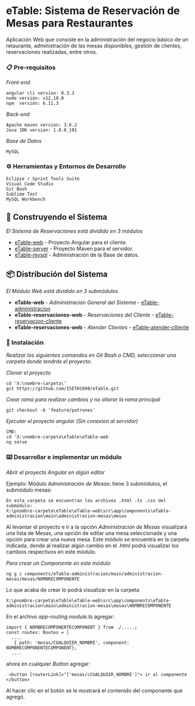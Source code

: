 # eTable: Sistema de Reservación de Mesas para Restaurantes 
Aplicación Web que consiste en la administración del negocio básico de un retaurante, administración de las mesas disponibles, gestión de clientes, reservaciones realizadas, entre otros.

### 📋 Pre-requisitos 
_Front-end_
```
angular cli version: 8.3.3
node versión: v12.10.0
npm  versión: 6.11.3
```
_Back-end_
```
Apache maven version: 3.6.2
Java JDK version: 1.8.0_191
```
_Base de Datos_
```
MySQL
```
### ⚙️ Herramientas y Entornos de Desarrollo

```
Eclipse / Sprint Tools Suite
Visual Code Studio
Git Bash
Sublime Text
MySQL Workbench
```


## 🚀 Construyendo el Sistema
_El Sistema de Reservaciones está dividido en 3 módulos_

* [eTable-web](https://github.com/ISETH1998/eTable/tree/master/eTable-web) - Proyecto Angular para el cliente.
* [eTable-server](https://github.com/ISETH1998/eTable/tree/master/eTable-server) - Proyecto Maven para el servidor.
* [eTable-mysql](https://github.com/ISETH1998/eTable-mysql) - Administración de la Base de datos.


## 📦 Distribución del Sistema

_El Módulo Web está dividido en 3 submódulos_

* **eTable-web** - *Administración General del Sistema* - [eTable-administracion](https://github.com/ISETH1998/eTable/tree/master/eTable-web/src/app/components/eTable-administracion/main)
* **eTable-reservaciones-web** - *Reservaciones del Cliente* - [eTable-reservacion-cliente](https://github.com/ISETH1998/eTable/tree/master/eTable-web/src/app/components/eTable-administracion/main)
* **eTable-reservaciones-web** - *Atender Clientes* - [eTable-atender-clliente](https://github.com/ISETH1998/eTable/tree/master/eTable-web/src/app/components/eTable-administracion/main)

### 🔧 Instalación 
_Realizar los siguientes comandos en Git Bash o CMD, seleccionar una carpeta donde tendrás el proyecto._

_Clonar el proyecto_
```
cd 'X:\nombre-carpeta\'
git https://github.com/ISETH1998/eTable.git
```

_Crear rama para realizar cambios y no alterar la rama principal_
```
git checkout -b 'feature/patrones'
```

_Ejecutar el proyecto angular (Sin conexion al servidor)_
```
CMD:
cd 'X:\nombre-carpeta\eTable\eTable-web
ng serve
```

### ⌨️ Desarrollar e implementar un módulo

_Abrir el proyecto Angular en algún editor_

Ejemplo: Módulo _Administración de Mesas_: tiene 3 submódulos, el submódulo mesas:
```
En esta carpeta se encuentran los archivos .html .ts .css del submódulo:
X:\pnombre-carpeta\eTable\eTable-web\src\app\components\eTable-administracion\main\administracion-mesas\mesas
```
Al levantar el proyecto e ir a la opción _Administración de Mesas_ visualizará una lista de Mesas, una opción de editar una mesa seleccionada y una opción para crear una nueva mesa.
Este módulo se encuentra en la carpeta indicada, donde al realizar algún cambio en el _.html_ podrá visualizar los cambios respectivos en este módulo.

_Para crear un Componente en este módulo_
```
ng g c components/eTable-administracion/main/administracion-mesas/mesas/NOMBRECOMPONENTE
```
Lo que acaba de crear lo podrá visualizar en la carpeta
```
X:\pnombre-carpeta\eTable\eTable-web\src\app\components\eTable-administracion\main\administracion-mesas\mesas\NOMBRECOMPONENTE
```

En el archivo _app-routing.module.ts_ agregar:
```
import { NOMBRECOMPONENTECOMPONENT } from ./.....;
const routes: Routes = [
  ....
   { path: 'mesas/CUALQUIER_NOMBRE', component: NOMBRECOMPONENTECOMPONENT},
  ....
```

ahora en cualquier _Button_ agregar:
```
 <button [routerLink]="['mesas/cCUALQUIER_NOMBRE']"> ir al componente </button>
 ```

 Al hacer clic en el botón se le mostrará el contenido del componente que agregó.
